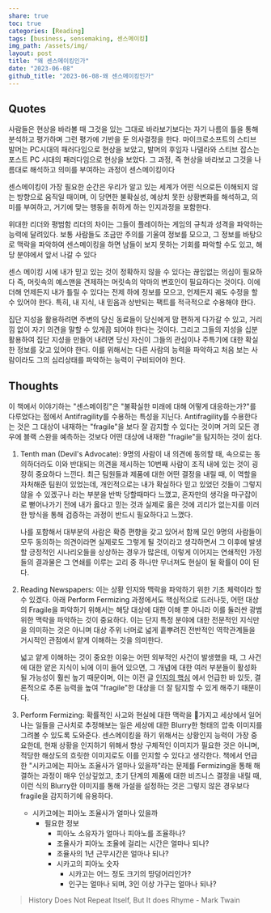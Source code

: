 ```yaml
---  
share: true  
toc: true  
categories: [Reading]  
tags: [business, sensemaking, 센스메이킹]  
img_path: /assets/img/  
layout: post  
title: "왜 센스메이킹인가"  
date: "2023-06-08"  
github_title: "2023-06-08-왜 센스메이킹인가"  
---  
```

  
## Quotes  
  
사람들은 현상을 바라볼 때 그것을 있는 그대로 바라보기보다는 자기 나름의 틀을 통해 분석하고 평가하며 그런 평가에 기반을 둔 의사결정을 한다. 마이크로소프트의 스티브 발머는 PC시대의 패러다임으로 현상을 보았고, 발머의 후임자 나델라와 스티브 잡스는 포스트 PC 시대의 패러다임으로 현상을 보았다. 그 과정, 즉 현상을 바라보고 그것을 나름대로 해석하고 의미를 부여하는 과정이 센스메이킹이다  
  
센스메이킹이 가장 필요한 순간은 우리가 알고 있는 세계가 어떤 식으로든 이해되지 않는 방향으로 움직일 때이며, 이 당면한 불확실성, 예상치 못한 상황변화를 해석하고, 의미를 부여하고, 거기에 맞는 행동을 취하게 하는 인지과정을 포함한다.  
  
위대한 리더와 평범함 리더의 차이는 그들이 플레이하는 게임의 규칙과 성격을 파악하는 능력에 달려있다. 보통 사람들도 조금만 주의를 기울여 정보를 모으고, 그 정보를 바탕으로 맥락을 파악하여 센스메이킹을 하면 남들이 보지 못하는 기회를 파악할 수도 있고, 해당 분야에서 앞서 나갈 수 있다  
  
센스 메이킹 시에 내가 믿고 있는 것이 정확하지 않을 수 있다는 끊임없는 의심이 필요하다 즉, 머릿속의 예스맨을 견제하는 머릿속의 악마의 변호인이 필요하다는 것이다. 이에 더해 언제든지 내가 틀릴 수 있다는 전제 하에 정보를 모으고, 언제든지 궤도 수정을 할 수 있어야 한다. 특히, 내 지식, 내 믿음과 상반되는 팩트를 적극적으로 수용해야 한다.  
  
집단 지성을 활용하려면 주변의 당신 동료들이 당신에게 맘 편하게 다가갈 수 있고, 거리낌 없이 자기 의견을 말할 수 있게끔 되어야 한다는 것이다. 그리고 그들의 지성을 십분 활용하여 집단 지성을 만들어 내려면 당신 자신이 그들의 관심이나 주특기에 대한 확실한 정보를 갖고 있어야 한다. 이를 위해서는 다른 사람의 능력을 파악하고 처음 보는 사람이라도 그의 심리상태를 파악하는 능력이 구비되어야 한다.  
  
  
  
## Thoughts  
  
이 책에서 이야기하는 "센스메이킹"은 "불확실한 미래에 대해 어떻게 대응하는가?"를 다루었다는 점에서 Antifragility를 수용하는 특성을 지닌다. Antifragility를 수용한다는 것은 그 대상이 내재하는 "fragile"을 보다 잘 감지할 수 있다는 것이며 거의 모든 경우에 블랙 스완을 예측하는 것보다 어떤 대상에 내재한 "fragile"을 탐지하는 것이 쉽다.   
  
1. Tenth man (Devil's Advocate): 9명의 사람이 내 의견에 동의할 때, 속으로는 동의하더라도 이와 반대되는 의견을 제시하는 10번째 사람이 조직 내에 있는 것이 굉장히 중요하다 느낀다. 최근 팀원들과 제품에 대한 어떤 결정을 내릴 때, 이 역할을 자처해준 팀원이 있었는데, 개인적으로는 내가 확실하다 믿고 있었던 것들이 그렇지 않을 수 있겠구나 라는 부분을 반박 당할때마다 느꼈고, 혼자만의 생각을 마구잡이로 뻗어나가기 전에 내가 옳다고 믿는 것과 실제로 옳은 것에 괴리가 없는지를 이러한 방식을 통해 검증하는 과정이 반드시 필요하다고 느꼈다.  
     
   나를 포함해서 대부분의 사람은 확증 편향을 갖고 있어서 함께 모인 9명의 사람들이 모두 동의하는 의견이라면 실제로도 그렇게 될 것이라고 생각하면서 그 이후에 발생할 긍정적인 시나리오들을 상상하는 경우가 많은데, 이렇게 이어지는 연쇄적인 가정들의 결과물은 그 연쇄를 이루는 고리 중 하나만 무너져도 현실이 될 확률이 0이 된다.  
     
2. Reading Newspapers: 이는 상황 인지와 맥락을 파악하기 위한 기초 체력이라 할 수 있겠다. 아래 Perform Fermizing 과정에서도 핵심적으로 드러나듯, 어떤 대상의 Fragile을 파악하기 위해서는 해당 대상에 대한 이해 뿐 아니라 이를 둘러싼 광범위한 맥락을 파악하는 것이 중요하다. 이는 단지 특정 분야에 대한 전문적인 지식만을 의미하는 것은 아니며 대상 주위 너머로 넓게 흩뿌려진 전반적인 역학관계들을 거시적인 관점에서 얕게 이해하는 것을 의미한다.   
     
	넓고 얕게 이해하는 것이 중요한 이유는 어떤 외부적인 사건이 발생했을 때, 그 사건에 대한 얕은 지식이 뇌에 이미 들어 있으면, 그 개념에 대한 여러 부분들이 활성화될 가능성이 훨씬 높기 때문이며, 이는 이전 글 [인지의 핵심](../사고의%20본질/2023-06-07-인지의%20핵심.md#) 에서 언급한 바 있듯, 결론적으로 추론 능력을 높여 "fragile"한 대상을 더 잘 탐지할 수 있게 해주기 때문이다.  
     
3. Perform Fermizing: 확률적인 사고와 현실에 대한 맥락을 가지고 세상에서 일어나는 일들을 근사치로 추정해보는 일은 세상에 대한 Blurry한 형태의 압축 이미지를 그려볼 수 있도록 도와준다. 센스메이킹을 하기 위해서는 상황인지 능력이 가장 중요한데, 현재 상황을 인지하기 위해서 항상 구체적인 이미지가 필요한 것은 아니며, 적당한 해상도의 흐릿한 이미지로도 이를 인지할 수 있다고 생각한다. 책에서 언급한 "시카고에는 피아노 조율사가 얼마나 있을까"라는 문제를 Fermizing을 통해 해결하는 과정이 매우 인상깊었고, 초기 단계의 제품에 대한 비즈니스 결정을 내릴 때, 이런 식의 Blurry한 이미지를 통해 가설을 설정하는 것은 그렇지 않은 경우보다 fragile을 감지하기에 유용하다.   
  
	- 시카고에는 피아노 조율사가 얼마나 있을까  
		- 필요한 정보  
			- 피아노 소유자가 얼마나 피아노를 조율하나?  
			- 조율사가 피아노 조율에 걸리는 시간은 얼마나 되나?  
			- 조율사의 1년 근무시간은 얼마나 되나?  
			- 시카고의 피아노 숫자  
				- 시카고는 어느 정도 크기의 땅덩어리인가?  
				- 인구는 얼마나 되며, 3인 이상 가구는 얼마나 되나?  
  
> History Does Not Repeat Itself, But It does Rhyme - Mark Twain